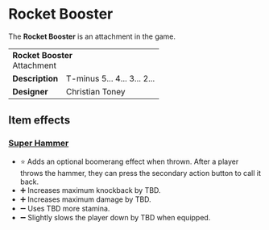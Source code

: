 # Rocket Booster
The **Rocket Booster** is an attachment in the game.

<table>
  <tbody>
    <tr>
      <td colspan="2">
        <b>Rocket Booster</b>
        <section>Attachment</section>
      </td>
    </tr>
    <tr>
      <td>
        <b>Description</b>
      </td>
      <td>T-minus 5... 4... 3... 2...</td>
    </tr>
    <tr>
      <td>
        <b>Designer</b>
      </td>
      <td>Christian Toney</td>
    </tr>
  </tbody>
<table>

## Item effects
### [Super Hammer](../items/super-hammer.md)
* ⭐ Adds an optional boomerang effect when thrown. After a player throws the hammer, they can press the secondary action button to call it back.
* ➕ Increases maximum knockback by TBD.
* ➕ Increases maximum damage by TBD.
* ➖ Uses TBD more stamina.
* ➖ Slightly slows the player down by TBD when equipped.